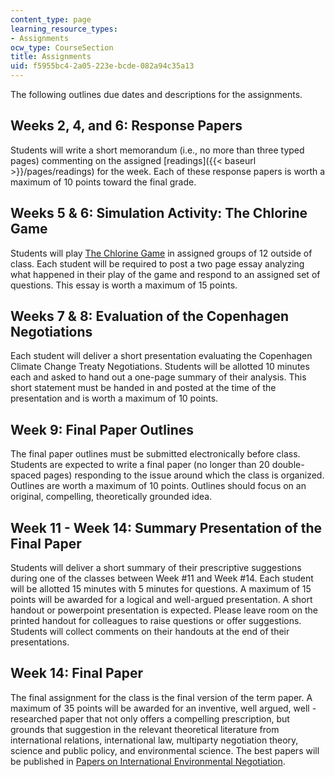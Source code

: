 ```yaml
---
content_type: page
learning_resource_types:
- Assignments
ocw_type: CourseSection
title: Assignments
uid: f5955bc4-2a05-223e-bcde-082a94c35a13
---
```


The following outlines due dates and descriptions for the assignments.

Weeks 2, 4, and 6: Response Papers
----------------------------------

Students will write a short memorandum (i.e., no more than three typed pages) commenting on the assigned [readings]({{< baseurl >}}/pages/readings) for the week. Each of these response papers is worth a maximum of 10 points toward the final grade.

Weeks 5 & 6: Simulation Activity: The Chlorine Game
---------------------------------------------------

Students will play [The Chlorine Game](http://www.pon.harvard.edu/shop/global-management-of-organochlorines/) in assigned groups of 12 outside of class. Each student will be required to post a two page essay analyzing what happened in their play of the game and respond to an assigned set of questions. This essay is worth a maximum of 15 points.

Weeks 7 & 8: Evaluation of the Copenhagen Negotiations
------------------------------------------------------

Each student will deliver a short presentation evaluating the Copenhagen Climate Change Treaty Negotiations. Students will be allotted 10 minutes each and asked to hand out a one-page summary of their analysis. This short statement must be handed in and posted at the time of the presentation and is worth a maximum of 10 points.

Week 9: Final Paper Outlines
----------------------------

The final paper outlines must be submitted electronically before class. Students are expected to write a final paper (no longer than 20 double-spaced pages) responding to the issue around which the class is organized. Outlines are worth a maximum of 10 points. Outlines should focus on an original, compelling, theoretically grounded idea.

Week 11 - Week 14: Summary Presentation of the Final Paper
----------------------------------------------------------

Students will deliver a short summary of their prescriptive suggestions during one of the classes between Week #11 and Week #14. Each student will be allotted 15 minutes with 5 minutes for questions. A maximum of 15 points will be awarded for a logical and well-argued presentation. A short handout or powerpoint presentation is expected. Please leave room on the printed handout for colleagues to raise questions or offer suggestions. Students will collect comments on their handouts at the end of their presentations.

Week 14: Final Paper
--------------------

The final assignment for the class is the final version of the term paper. A maximum of 35 points will be awarded for an inventive, well argued, well - researched paper that not only offers a compelling prescription, but grounds that suggestion in the relevant theoretical literature from international relations, international law, multiparty negotiation theory, science and public policy, and environmental science. The best papers will be published in [Papers on International Environmental Negotiation](https://www.pon.harvard.edu/shop/papers-on-international-environmental-negotiation-volume-17-on-the-road-to-copenhagen-2009-copy/).